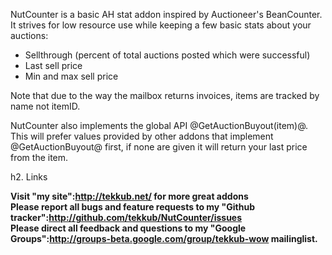 NutCounter is a basic AH stat addon inspired by Auctioneer's BeanCounter.  It strives for low resource use while keeping a few basic stats about your auctions:

* Sellthrough (percent of total auctions posted which were successful)
* Last sell price
* Min and max sell price

Note that due to the way the mailbox returns invoices, items are tracked by name not itemID.

NutCounter also implements the global API @GetAuctionBuyout(item)@.  This will prefer values provided by other addons that implement @GetAuctionBuyout@ first, if none are given it will return your last price from the item.

h2. Links

<b>Visit "my site":http://tekkub.net/ for more great addons<br>
Please report all bugs and feature requests to my "Github tracker":http://github.com/tekkub/NutCounter/issues<br>
Please direct all feedback and questions to my "Google Groups":http://groups-beta.google.com/group/tekkub-wow mailinglist.</b>
